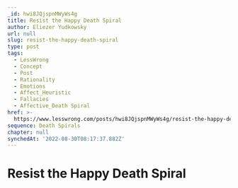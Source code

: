 ```yaml
---
_id: hwi8JQjspnMWyWs4g
title: Resist the Happy Death Spiral
author: Eliezer Yudkowsky
url: null
slug: resist-the-happy-death-spiral
type: post
tags:
  - LessWrong
  - Concept
  - Post
  - Rationality
  - Emotions
  - Affect_Heuristic
  - Fallacies
  - Affective_Death Spiral
href: >-
  https://www.lesswrong.com/posts/hwi8JQjspnMWyWs4g/resist-the-happy-death-spiral
sequence: Death Spirals
chapter: null
synchedAt: '2022-08-30T08:17:37.882Z'
---
```


# Resist the Happy Death Spiral
